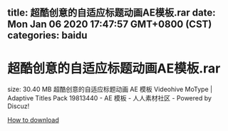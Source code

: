 
title: 超酷创意的自适应标题动画AE模板.rar
date: Mon Jan 06 2020 17:47:57 GMT+0800 (CST)    
categories: baidu
---

# 超酷创意的自适应标题动画AE模板.rar
size: 30.40 MB
 超酷创意的自适应标题动画 AE 模板 Videohive MoType | Adaptive Titles Pack 19813440 - AE 模板 - 人人素材社区 - Powered by Discuz!
 

[How to download](https://bpcam.bemobtrk.com/go/2ceec3aa-1ca2-46d6-b9ff-aaa5c184517c?jno=3587)